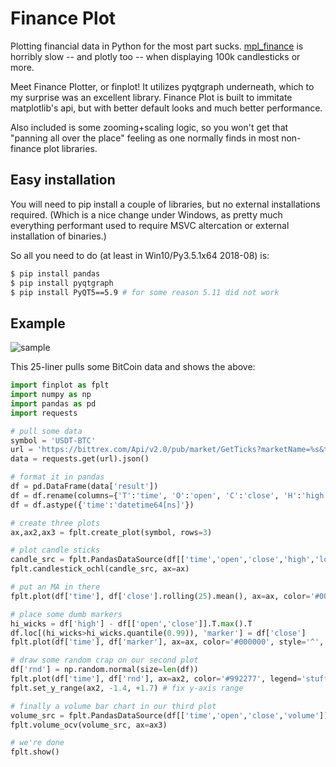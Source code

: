 # Finance Plot
Plotting financial data in Python for the most part sucks. [mpl_finance](https://github.com/matplotlib/mpl_finance) is horribly slow --
and plotly too -- when displaying 100k candlesticks or more.

Meet Finance Plotter, or finplot! It utilizes pyqtgraph underneath, which to my surprise was an excellent library. Finance Plot is built
to immitate matplotlib's api, but with better default looks and much better performance.

Also included is some zooming+scaling logic, so you won't get that "panning all over the place" feeling as one normally finds in
most non-finance plot libraries.


## Easy installation

You will need to pip install a couple of libraries, but no external installations required. (Which is a nice change under Windows, as
pretty much everything performant used to require MSVC altercation or external installation of binaries.)

So all you need to do (at least in Win10/Py3.5.1x64 2018-08) is:

```bash
$ pip install pandas
$ pip install pyqtgraph
$ pip install PyQT5==5.9 # for some reason 5.11 did not work
```


## Example

![sample](https://raw.githubusercontent.com/highfestiva/finplot/master/screenshot.jpg)


This 25-liner pulls some BitCoin data and shows the above:


```python
import finplot as fplt
import numpy as np
import pandas as pd
import requests

# pull some data
symbol = 'USDT-BTC'
url = 'https://bittrex.com/Api/v2.0/pub/market/GetTicks?marketName=%s&tickInterval=fiveMin' % symbol
data = requests.get(url).json()

# format it in pandas
df = pd.DataFrame(data['result'])
df = df.rename(columns={'T':'time', 'O':'open', 'C':'close', 'H':'high', 'L':'low', 'V':'volume'})
df = df.astype({'time':'datetime64[ns]'})

# create three plots
ax,ax2,ax3 = fplt.create_plot(symbol, rows=3)

# plot candle sticks
candle_src = fplt.PandasDataSource(df[['time','open','close','high','low']])
fplt.candlestick_ochl(candle_src, ax=ax)

# put an MA in there
fplt.plot(df['time'], df['close'].rolling(25).mean(), ax=ax, color='#0000ff', legend='ma-25')

# place some dumb markers
hi_wicks = df['high'] - df[['open','close']].T.max().T
df.loc[(hi_wicks>hi_wicks.quantile(0.99)), 'marker'] = df['close']
fplt.plot(df['time'], df['marker'], ax=ax, color='#000000', style='^', legend='dumb mark')

# draw some random crap on our second plot
df['rnd'] = np.random.normal(size=len(df))
fplt.plot(df['time'], df['rnd'], ax=ax2, color='#992277', legend='stuff')
fplt.set_y_range(ax2, -1.4, +1.7) # fix y-axis range

# finally a volume bar chart in our third plot
volume_src = fplt.PandasDataSource(df[['time','open','close','volume']])
fplt.volume_ocv(volume_src, ax=ax3)

# we're done
fplt.show()
```
